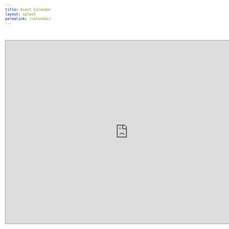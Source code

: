 ```yaml
---
title: Event Calendar
layout: splash
permalink: /calendar/
---
```

<!-- Google tag (gtag.js) -->
<script async src="https://www.googletagmanager.com/gtag/js?id=G-04ZQ48HPLD"></script>
<script>
  window.dataLayer = window.dataLayer || [];
  function gtag(){dataLayer.push(arguments);}
  gtag('js', new Date());

  gtag('config', 'G-04ZQ48HPLD');
</script>
<style>
.cal-container {
  max-width: 800px;
  margin: 0 auto;
}
</style>

<div class="cal-container">
<br>
<br>
<iframe src="https://calendar.google.com/calendar/embed?height=600&wkst=1&ctz=America%2FLos_Angeles&bgcolor=%234285F4&showTitle=0&showPrint=0&showCalendars=0&showTabs=0&src=c3VjaWFzLm1mYmRAZ21haWwuY29t&color=%23039BE5" style="border:solid 1px #777" width="800" height="600" frameborder="0" scrolling="yes"></iframe>
</div>
